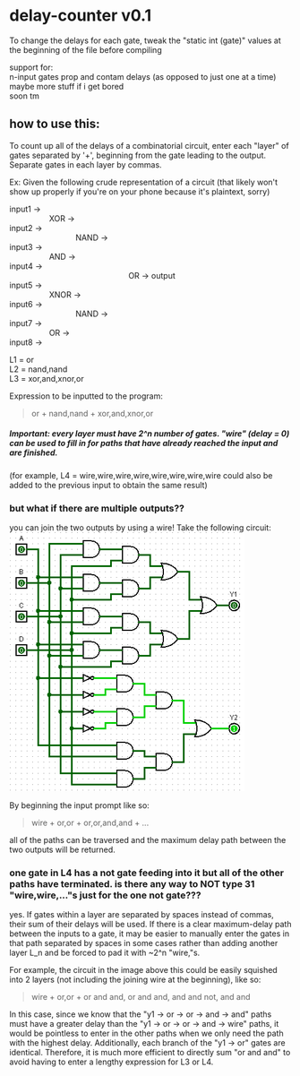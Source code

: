 # delay-counter v0.1
To change the delays for each gate, tweak the "static int (gate)" values at the beginning of the file before compiling

support for:  
n-input gates
prop and contam delays (as opposed to just one at a time)  
maybe more stuff if i get bored  
soon tm  

## how to use this:

To count up all of the delays of a combinatorial circuit, enter each "layer" of gates separated by '+', beginning from the gate leading to the output. Separate gates in each layer by commas.

Ex: Given the following crude representation of a circuit (that likely won't show up properly if you're on your phone because it's plaintext, sorry)

input1 ->  
&nbsp; &nbsp; &nbsp; &nbsp; &nbsp; &nbsp; &nbsp; &nbsp; &nbsp; XOR  ->  
input2 ->  
&nbsp; &nbsp; &nbsp; &nbsp; &nbsp; &nbsp; &nbsp; &nbsp; &nbsp; &nbsp; &nbsp; &nbsp; &nbsp; &nbsp; &nbsp; NAND ->  
input3 ->  
&nbsp; &nbsp; &nbsp; &nbsp; &nbsp; &nbsp; &nbsp; &nbsp; &nbsp; AND  ->  
input4 ->  
&nbsp; &nbsp; &nbsp; &nbsp; &nbsp; &nbsp; &nbsp; &nbsp; &nbsp; &nbsp; &nbsp; &nbsp; &nbsp; &nbsp; &nbsp; &nbsp; &nbsp; &nbsp; &nbsp; &nbsp; &nbsp; &nbsp; &nbsp; &nbsp; &nbsp; &nbsp; &nbsp; OR -> output  
input5 ->  
&nbsp; &nbsp; &nbsp; &nbsp; &nbsp; &nbsp; &nbsp; &nbsp; &nbsp; XNOR ->  
input6 ->  
&nbsp; &nbsp; &nbsp; &nbsp; &nbsp; &nbsp; &nbsp; &nbsp; &nbsp; &nbsp; &nbsp; &nbsp; &nbsp; &nbsp; &nbsp; NAND ->  
input7 ->  
&nbsp; &nbsp; &nbsp; &nbsp; &nbsp; &nbsp; &nbsp; &nbsp; &nbsp; OR   ->  
input8 ->  


L1 = or  
L2 = nand,nand  
L3 = xor,and,xnor,or  

Expression to be inputted to the program:  
> or + nand,nand + xor,and,xnor,or

##### Important: every layer must have 2^n number of gates. "wire" (delay = 0) can be used to fill in for paths that have already reached the input and are finished.
(for example, L4 = wire,wire,wire,wire,wire,wire,wire,wire could also be added to the previous input to obtain the same result)

### but what if there are multiple outputs??  
you can join the two outputs by using a wire! Take the following circuit:  
![please render](https://raw.githubusercontent.com/Derposoft/delay-counter/master/plc-program-implement-combinational-logic-circuit-2-02.png)  

By beginning the input prompt like so:  
> wire + or,or + or,or,and,and + ...  

all of the paths can be traversed and the maximum delay path between the two outputs will be returned.
  
### one gate in L4 has a not gate feeding into it but all of the other paths have terminated. is there any way to NOT type 31 "wire,wire,..."s just for the one not gate???  

yes. If gates within a layer are separated by spaces instead of commas, their sum of their delays will be used. If there is a clear maximum-delay path between the inputs to a gate, it may be easier to manually enter the gates in that path separated by spaces in some cases rather than adding another layer L_n and be forced to pad it with ~2^n "wire,"s.  

For example, the circuit in the image above this could be easily squished into 2 layers (not including the joining wire at the beginning), like so:  

> wire + or,or + or and and, or and and, and and not, and and  

In this case, since we know that the "y1 -> or -> or -> and -> and" paths must have a greater delay than the "y1 -> or -> or -> and -> wire" paths, it would be pointless to enter in the other paths when we only need the path with the highest delay. Additionally, each branch of the "y1 -> or" gates are identical. Therefore, it is much more efficient to directly sum "or and and" to avoid having to enter a lengthy expression for L3 or L4.
